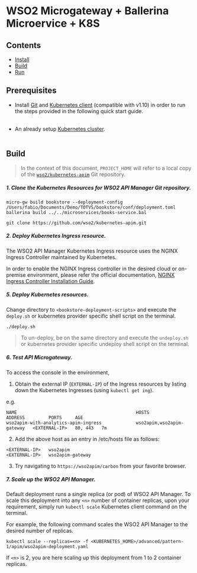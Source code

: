 # WSO2 Microgateway + Ballerina Microervice + K8S

## Contents

* [Install](#install)
* [Build](#build)
* [Run](#run)

## Prerequisites

* Install [Git](https://git-scm.com/book/en/v2/Getting-Started-Installing-Git) and [Kubernetes client](https://kubernetes.io/docs/tasks/tools/install-kubectl/) (compatible with v1.10)
in order to run the steps provided in the following quick start guide.<br><br>

* An already setup [Kubernetes cluster](https://kubernetes.io/docs/setup/pick-right-solution/).<br><br>

## Build

>In the context of this document, `PROJECT_HOME` will refer to a local copy of the [`wso2/kubernetes-apim`](https://github.com/wso2/kubernetes-apim/)
Git repository.<br>

##### 1. Clone the Kubernetes Resources for WSO2 API Manager Git repository.

```
micro-gw build bookstore --deployment-config /Users/fabio/Documents/Demo/TOTVS/bookstore/conf/deployment.toml
ballerina build ../../microservices/books-service.bal

git clone https://github.com/wso2/kubernetes-apim.git
```

##### 2. Deploy Kubernetes Ingress resource.

The WSO2 API Manager Kubernetes Ingress resource uses the NGINX Ingress Controller maintained by Kubernetes.

In order to enable the NGINX Ingress controller in the desired cloud or on-premise environment,
please refer the official documentation, [NGINX Ingress Controller Installation Guide](https://kubernetes.github.io/ingress-nginx/deploy/).


##### 5. Deploy Kubernetes resources.

Change directory to `<bookstore-deployment-scripts>` and execute the `deploy.sh` or kubernetes provider specific shell script on the terminal.

```
./deploy.sh
```

>To un-deploy, be on the same directory and execute the `undeploy.sh` or kubernetes provider specific undeploy shell script on the terminal.

##### 6. Test API Microgateway.

To access the console in the environment,

1. Obtain the external IP (`EXTERNAL-IP`) of the Ingress resources by listing down the Kubernetes Ingresses (using `kubectl get ing`).

e.g.

```
NAME                                             HOSTS                       ADDRESS         PORTS     AGE
wso2apim-with-analytics-apim-ingress             wso2apim,wso2apim-gateway   <EXTERNAL-IP>   80, 443   7m
```

2. Add the above host as an entry in /etc/hosts file as follows:

```
<EXTERNAL-IP>	wso2apim
<EXTERNAL-IP>	wso2apim-gateway
```

3. Try navigating to `https://wso2apim/carbon` from your favorite browser.

##### 7. Scale up the WSO2 API Manager.

Default deployment runs a single replica (or pod) of WSO2 API Manager. To scale this deployment into any `<n>` number of
container replicas, upon your requirement, simply run `kubectl scale` Kubernetes client command on the terminal.

For example, the following command scales the WSO2 API Manager to the desired number of replicas.

```
kubectl scale --replicas=<n> -f <KUBERNETES_HOME>/advanced/pattern-1/apim/wso2apim-deployment.yaml
```

If `<n>` is 2, you are here scaling up this deployment from 1 to 2 container replicas.
